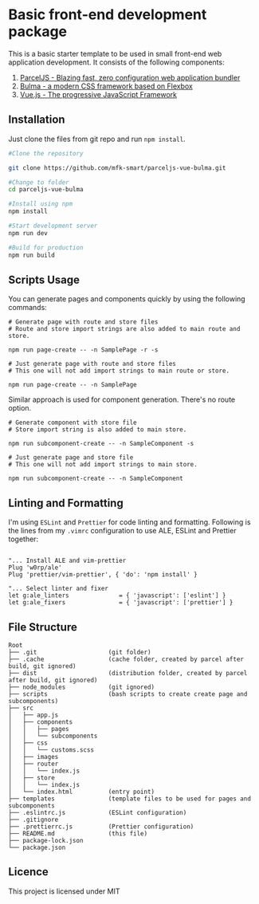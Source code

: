 # Basic front-end development package

This is a basic starter template to be used in small front-end web application development. It consists of the following components:

1.  [ParcelJS - Blazing fast, zero configuration web application bundler](https://parceljs.org)
1.  [Bulma - a modern CSS framework based on Flexbox](https://bulma.io)
1.  [Vue.js - The progressive JavaScript Framework](https://vuejs.org)

## Installation

Just clone the files from git repo and run `npm install`.

```bash
#Clone the repository

git clone https://github.com/mfk-smart/parceljs-vue-bulma.git

#Change to folder
cd parceljs-vue-bulma

#Install using npm
npm install

#Start development server
npm run dev

#Build for production
npm run build
```

## Scripts Usage

You can generate pages and components quickly by using the following commands:

```
# Generate page with route and store files
# Route and store import strings are also added to main route and store.

npm run page-create -- -n SamplePage -r -s

# Just generate page with route and store files
# This one will not add import strings to main route or store.

npm run page-create -- -n SamplePage
```

Similar approach is used for component generation. There's no route option.

```
# Generate component with store file
# Store import string is also added to main store.

npm run subcomponent-create -- -n SampleComponent -s

# Just generate page and store file
# This one will not add import strings to main store.

npm run subcomponent-create -- -n SampleComponent
```

## Linting and Formatting

I'm using `ESLint` and `Prettier` for code linting and formatting. Following is the lines from my `.vimrc` configuration to  use ALE, ESLint and Prettier together:

```vim

"... Install ALE and vim-prettier
Plug 'w0rp/ale'
Plug 'prettier/vim-prettier', { 'do': 'npm install' }

"... Select linter and fixer
let g:ale_linters              = { 'javascript': ['eslint'] }
let g:ale_fixers               = { 'javascript': ['prettier'] }

```

## File Structure

```
Root
├── .git                    (git folder)
├── .cache                  (cache folder, created by parcel after build, git ignored)
├── dist                    (distribution folder, created by parcel after build, git ignored)
├── node_modules            (git ignored)
├── scripts                 (bash scripts to create create page and subcomponents)
├── src
│   ├── app.js
│   ├── components
│   │   ├── pages
│   │   └── subcomponents
│   ├── css
│   │   └── customs.scss
│   ├── images
│   ├── router
│   │   └── index.js
│   ├── store
│   │   └── index.js
│   └── index.html          (entry point)
├── templates               (template files to be used for pages and subcomponents
├── .eslintrc.js            (ESLint configuration)
├── .gitignore
├── .prettierrc.js          (Prettier configuration)
├── README.md               (this file)
├── package-lock.json
└── package.json
```

## Licence

This project is licensed under MIT
